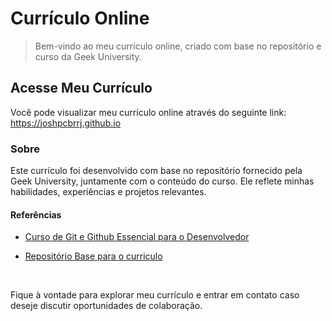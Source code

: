 # Currículo Online

> Bem-vindo ao meu currículo online, criado com base no repositório e curso da Geek University.

## Acesse Meu Currículo
Você pode visualizar meu currículo online através do seguinte link:
<a href="https://joshpcbrrj.github.io" target="_blank">https://joshpcbrrj.github.io</a>

### Sobre
Este currículo foi desenvolvido com base no repositório fornecido pela Geek University, juntamente com o conteúdo do curso. Ele reflete minhas habilidades, experiências e projetos relevantes.

#### Referências
*  <a href="https://www.udemy.com/course/curso-de-git-e-github-essencial/" target="_blank">Curso de Git e Github Essencial para o Desenvolvedor</a>
 
* <a href="https://github.com/felicityBR/felicitybr.github.io" target="_blank">Repositório Base para o curriculo</a>

<br>

Fique à vontade para explorar meu currículo e entrar em contato caso deseje discutir oportunidades de colaboração.
